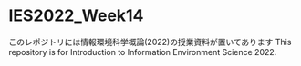 # IES2022_Week14

このレポジトリには情報環境科学概論(2022)の授業資料が置いてあります
This repository is for Introduction to Information Environment Science 2022.
